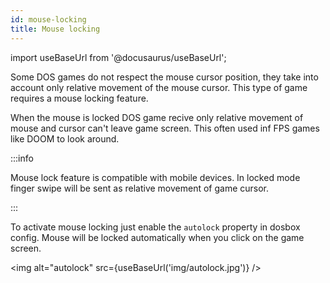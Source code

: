```yaml
---
id: mouse-locking
title: Mouse locking
---
```

import useBaseUrl from '@docusaurus/useBaseUrl';

Some DOS games do not respect the mouse cursor position, they take into account only relative movement of the mouse cursor. This type of game requires a mouse locking feature.

When the mouse is locked DOS game recive only relative movement of mouse and cursor can't leave game screen. This often used inf FPS games like DOOM to look around.

:::info

Mouse lock feature is compatible with mobile devices. In locked mode finger swipe will be sent as relative movement of game cursor.

:::

To activate mouse locking just enable the `autolock` property in dosbox config. Mouse will be locked automatically when you click on the game screen.

<img alt="autolock" src={useBaseUrl('img/autolock.jpg')} />